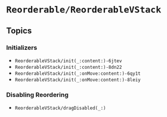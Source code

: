 # ``Reorderable/ReorderableVStack``

## Topics

### Initializers

- ``ReorderableVStack/init(_:content:)-6jtev``
- ``ReorderableVStack/init(_:content:)-8dn22``
- ``ReorderableVStack/init(_:onMove:content:)-6qy1t``
- ``ReorderableVStack/init(_:onMove:content:)-8leiy``

### Disabling Reordering

- ``ReorderableVStack/dragDisabled(_:)``
